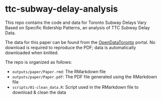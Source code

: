 # ttc-subway-delay-analysis

This repo contains the code and data for Toronto Subway Delays Vary Based on Specific Ridership Patterns, an analysis of TTC Subway Delay Data.

The data for this paper can be found from the [OpenDataToronto](https://open.toronto.ca/dataset/ttc-subway-delay-data/) portal. No download is required to reproduce the PDF; data is automatically downloaded when knitted.

The repo is organized as follows:

- `outputs/paper/Paper.rmd`: The RMarkdown file
- `outputs/paper/Paper.pdf`: The PDF file generated using the RMarkdown file
- `scripts/01-clean_data.R`: Script used in the RMarkdown file to download & clean the data
